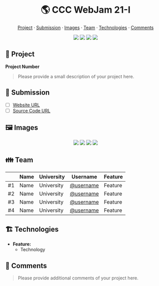 <div align="center">
  <h1>🌎 CCC WebJam 21-I</h1>

  <a href="https://github.com/">Project</a> ·
  <a href="https://github.com/">Submission</a> ·
  <a href="https://github.com/">Images</a> ·
  <a href="https://github.com/">Team</a> ·
  <a href="https://github.com/">Technologies</a> ·
  <a href="https://github.com/">Comments</a>

  <img src="https://img.shields.io/static/v1?label=CCC&message=2021&color=yellow" />
  <img src="https://img.shields.io/static/v1?label=WebJam&message=21-I&color=blue" />
  <img src="https://img.shields.io/static/v1?label=Theme&message=Information&color=green" />
  <img src="https://img.shields.io/static/v1?label=Time&message=24h&color=orange" />
</div>


## 🎨 Project

**Project Number**

> Please provide a small description of your project here.

## 🎒 Submission

* [ ] [Website URL](https://github.com/)
* [ ] [Source Code URL](https://github.com/)

## 🖼️ Images

<div align="center">
  <img src="https://via.placeholder.com/150" />
  <img src="https://via.placeholder.com/150" />
  <img src="https://via.placeholder.com/150" />
  <img src="https://via.placeholder.com/150" />
</div>

## 👪 Team

||Name|University|Username|Feature
|-|-|-|-|-
|#1|Name|University|[@username](https://github.com/)|Feature
|#2|Name|University|[@username](https://github.com/)|Feature
|#3|Name|University|[@username](https://github.com/)|Feature
|#4|Name|University|[@username](https://github.com/)|Feature

## 🏗️ Technologies

* **Feature:**
  * Technology

## 💬 Comments

> Please provide additional comments of your project here.
